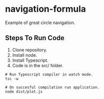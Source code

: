 # navigation-formula
Example of great circle navigation.

## Steps To Run Code
1. Clone repository.
1. Install node.
1. Install Typescript.
1. Code is in the src/ folder.
```
# Run Typescript compiler in watch mode.
tsc -w

# On succesful compilation run application.
node dist/plot.js
```
